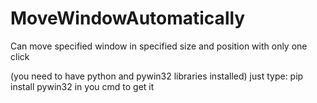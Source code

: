 # MoveWindowAutomatically
Can move specified window in specified size and position with only one click 


(you need to have python and pywin32 libraries installed)
just type: pip install pywin32
in you cmd to get it 
